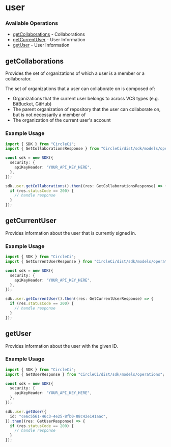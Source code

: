 # user

### Available Operations

* [getCollaborations](#getcollaborations) - Collaborations
* [getCurrentUser](#getcurrentuser) - User Information
* [getUser](#getuser) - User Information

## getCollaborations

Provides the set of organizations of which a user is a member or a collaborator.

The set of organizations that a user can collaborate on is composed of:

* Organizations that the current user belongs to across VCS types (e.g. BitBucket, GitHub)
* The parent organization of repository that the user can collaborate on, but is not necessarily a member of
* The organization of the current user's account

### Example Usage

```typescript
import { SDK } from "CircleCi";
import { GetCollaborationsResponse } from "CircleCi/dist/sdk/models/operations";

const sdk = new SDK({
  security: {
    apiKeyHeader: "YOUR_API_KEY_HERE",
  },
});

sdk.user.getCollaborations().then((res: GetCollaborationsResponse) => {
  if (res.statusCode == 200) {
    // handle response
  }
});
```

## getCurrentUser

Provides information about the user that is currently signed in.

### Example Usage

```typescript
import { SDK } from "CircleCi";
import { GetCurrentUserResponse } from "CircleCi/dist/sdk/models/operations";

const sdk = new SDK({
  security: {
    apiKeyHeader: "YOUR_API_KEY_HERE",
  },
});

sdk.user.getCurrentUser().then((res: GetCurrentUserResponse) => {
  if (res.statusCode == 200) {
    // handle response
  }
});
```

## getUser

Provides information about the user with the given ID.

### Example Usage

```typescript
import { SDK } from "CircleCi";
import { GetUserResponse } from "CircleCi/dist/sdk/models/operations";

const sdk = new SDK({
  security: {
    apiKeyHeader: "YOUR_API_KEY_HERE",
  },
});

sdk.user.getUser({
  id: "ce6c5561-46c3-4e25-8fb0-08c42e141aac",
}).then((res: GetUserResponse) => {
  if (res.statusCode == 200) {
    // handle response
  }
});
```
